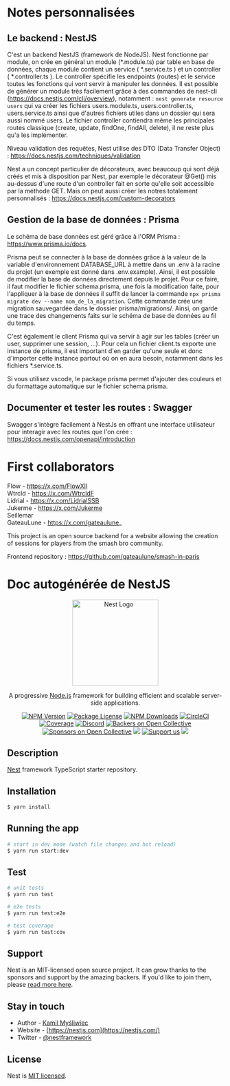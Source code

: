 # Notes personnalisées

## Le backend : NestJS 

C'est un backend NestJS (framework de NodeJS).
Nest fonctionne par module, on crée en général un module (*.module.ts) par table en base de données, chaque module contient un service ( *.service.ts ) et un controller ( *.controller.ts ). Le controller spécifie les endpoints (routes) et le service toutes les fonctions qui vont servir à manipuler les données.
Il est possible de générer un module très facilement grâce à des commandes de nest-cli (https://docs.nestjs.com/cli/overview), notamment : `nest generate resource users` qui va créer les fichiers users.module.ts, users.controller.ts, users.service.ts ainsi que d'autres fichiers utiles dans un dossier qui sera aussi nommé users. Le fichier controller contiendra même les principales routes classique (create, update, findOne, findAll, delete), il ne reste plus qu'a les implémenter.

Niveau validation des requêtes, Nest utilise des DTO (Data Transfer Object) : https://docs.nestjs.com/techniques/validation

Nest a un concept particulier de décorateurs, avec beaucoup qui sont déjà créés et mis à disposition par Nest, par exemple le décorateur @Get() mis au-dessus d'une route d'un controller fait en sorte qu'elle soit accessible par la méthode GET. Mais on peut aussi créer les notres totalement personnalisés : https://docs.nestjs.com/custom-decorators

## Gestion de la base de données : Prisma

Le schéma de base données est géré grâce à l'ORM Prisma : https://www.prisma.io/docs.

Prisma peut se connecter à la base de données grâce à la valeur de la variable d'environnement DATABASE_URL à mettre dans un .env à la racine du projet (un exemple est donné dans .env.example).
Ainsi, il est possible de modifier la base de données directement depuis le projet. Pour ce faire, il faut modifier le fichier schema.prisma, une fois la modification faite, pour l'appliquer à la base de données il suffit de lancer la commande `npx prisma migrate dev --name nom_de_la_migration`. Cette commande crée une migration sauvegardée dans le dossier prisma/migrations/. Ainsi, on garde une trace des changements faits sur le schéma de base de données au fil du temps.

C'est également le client Prisma qui va servir à agir sur les tables (créer un user, supprimer une session, ...). Pour cela un fichier client.ts exporte une instance de prisma, il est important d'en garder qu'une seule et donc d'importer cette instance partout où on en aura besoin, notamment dans les fichiers *.service.ts.

Si vous utilisez vscode, le package prisma permet d'ajouter des couleurs et du formattage automatique sur le fichier schema.prisma.

## Documenter et tester les routes : Swagger

Swagger s'intègre facilement à NestJs en offrant une interface utilisateur pour interagir avec les routes que l'on crée : https://docs.nestjs.com/openapi/introduction

# First collaborators

Flow - https://x.com/FlowXII  
Wtrcld - https://x.com/WtrcldF  
Lidrial - https://x.com/LidrialSSB  
Jukerme - https://x.com/Jukerme  
Seillemar  
GateauLune - https://x.com/gateaulune_  

This project is an open source backend for a website allowing the creation of sessions for players from the smash bro community.

Frontend repository : https://github.com/gateaulune/smash-in-paris

# Doc autogénérée de NestJS

<p align="center">
  <a href="http://nestjs.com/" target="blank"><img src="https://nestjs.com/img/logo-small.svg" width="200" alt="Nest Logo" /></a>
</p>

[circleci-image]: https://img.shields.io/circleci/build/github/nestjs/nest/master?token=abc123def456
[circleci-url]: https://circleci.com/gh/nestjs/nest

  <p align="center">A progressive <a href="http://nodejs.org" target="_blank">Node.js</a> framework for building efficient and scalable server-side applications.</p>
    <p align="center">
<a href="https://www.npmjs.com/~nestjscore" target="_blank"><img src="https://img.shields.io/npm/v/@nestjs/core.svg" alt="NPM Version" /></a>
<a href="https://www.npmjs.com/~nestjscore" target="_blank"><img src="https://img.shields.io/npm/l/@nestjs/core.svg" alt="Package License" /></a>
<a href="https://www.npmjs.com/~nestjscore" target="_blank"><img src="https://img.shields.io/npm/dm/@nestjs/common.svg" alt="NPM Downloads" /></a>
<a href="https://circleci.com/gh/nestjs/nest" target="_blank"><img src="https://img.shields.io/circleci/build/github/nestjs/nest/master" alt="CircleCI" /></a>
<a href="https://coveralls.io/github/nestjs/nest?branch=master" target="_blank"><img src="https://coveralls.io/repos/github/nestjs/nest/badge.svg?branch=master#9" alt="Coverage" /></a>
<a href="https://discord.gg/G7Qnnhy" target="_blank"><img src="https://img.shields.io/badge/discord-online-brightgreen.svg" alt="Discord"/></a>
<a href="https://opencollective.com/nest#backer" target="_blank"><img src="https://opencollective.com/nest/backers/badge.svg" alt="Backers on Open Collective" /></a>
<a href="https://opencollective.com/nest#sponsor" target="_blank"><img src="https://opencollective.com/nest/sponsors/badge.svg" alt="Sponsors on Open Collective" /></a>
  <a href="https://paypal.me/kamilmysliwiec" target="_blank"><img src="https://img.shields.io/badge/Donate-PayPal-ff3f59.svg"/></a>
    <a href="https://opencollective.com/nest#sponsor"  target="_blank"><img src="https://img.shields.io/badge/Support%20us-Open%20Collective-41B883.svg" alt="Support us"></a>
  <a href="https://twitter.com/nestframework" target="_blank"><img src="https://img.shields.io/twitter/follow/nestframework.svg?style=social&label=Follow"></a>
</p>
  <!--[![Backers on Open Collective](https://opencollective.com/nest/backers/badge.svg)](https://opencollective.com/nest#backer)
  [![Sponsors on Open Collective](https://opencollective.com/nest/sponsors/badge.svg)](https://opencollective.com/nest#sponsor)-->

## Description

[Nest](https://github.com/nestjs/nest) framework TypeScript starter repository.

## Installation

```bash
$ yarn install
```

## Running the app

```bash
# start in dev mode (watch file changes and hot reload)
$ yarn run start:dev
```

## Test

```bash
# unit tests
$ yarn run test

# e2e tests
$ yarn run test:e2e

# test coverage
$ yarn run test:cov
```

## Support

Nest is an MIT-licensed open source project. It can grow thanks to the sponsors and support by the amazing backers. If you'd like to join them, please [read more here](https://docs.nestjs.com/support).

## Stay in touch

- Author - [Kamil Myśliwiec](https://kamilmysliwiec.com)
- Website - [https://nestjs.com](https://nestjs.com/)
- Twitter - [@nestframework](https://twitter.com/nestframework)

## License

Nest is [MIT licensed](LICENSE).
